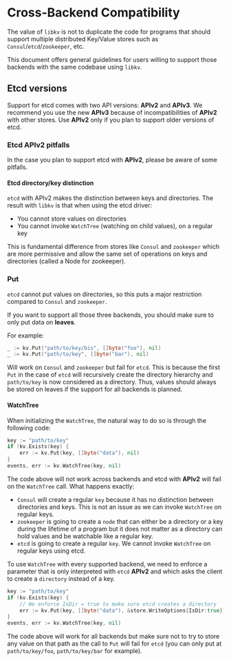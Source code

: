 # Cross-Backend Compatibility

The value of `libkv` is not to duplicate the code for programs that should support multiple distributed Key/Value stores such as `Consul`/`etcd`/`zookeeper`, etc.

This document offers general guidelines for users willing to support those backends with the same codebase using `libkv`.

## Etcd versions

Support for etcd comes with two API versions: **APIv2** and **APIv3**. We recommend you use the new **APIv3** because of incompatibilities of **APIv2** with other stores. Use **APIv2** only if you plan to support older versions of etcd.

### Etcd APIv2 pitfalls

In the case you plan to support etcd with **APIv2**, please be aware of some pitfalls.

#### Etcd directory/key distinction

`etcd` with APIv2 makes the distinction between keys and directories. The result with `libkv` is that when using the etcd driver:

- You cannot store values on directories
- You cannot invoke `WatchTree` (watching on child values), on a regular key

This is fundamental difference from stores like `Consul` and `zookeeper` which are more permissive and allow the same set of operations on keys and directories (called a Node for zookeeper).

### Put

`etcd` cannot put values on directories, so this puts a major restriction compared to `Consul` and `zookeeper`.

If you want to support all those three backends, you should make sure to only put data on **leaves**.

For example:

```go
_ := kv.Put("path/to/key/bis", []byte("foo"), nil)
_ := kv.Put("path/to/key", []byte("bar"), nil)
```

Will work on `Consul` and `zookeeper` but fail for `etcd`. This is because the first `Put` in the case of `etcd` will recursively create the directory hierarchy and `path/to/key` is now considered as a directory. Thus, values should always be stored on leaves if the support for all backends is planned.

#### WatchTree

When initializing the `WatchTree`, the natural way to do so is through the following code:

```go
key := "path/to/key"
if !kv.Exists(key) {
    err := kv.Put(key, []byte("data"), nil)
}
events, err := kv.WatchTree(key, nil)
```

The code above will not work across backends and etcd with **APIv2** will fail on the `WatchTree` call. What happens exactly:

- `Consul` will create a regular `key` because it has no distinction between directories and keys. This is not an issue as we can invoke `WatchTree` on regular keys.
- `zookeeper` is going to create a `node` that can either be a directory or a key during the lifetime of a program but it does not matter as a directory can hold values and be watchable like a regular key.
- `etcd` is going to create a regular `key`. We cannot invoke `WatchTree` on regular keys using etcd.

To use `WatchTree` with every supported backend, we need to enforce a parameter that is only interpreted with `etcd` **APIv2** and which asks the client to create a `directory` instead of a key.

```go
key := "path/to/key"
if !kv.Exists(key) {
    // We enforce IsDir = true to make sure etcd creates a directory
    err := kv.Put(key, []byte("data"), &store.WriteOptions{IsDir:true})
}
events, err := kv.WatchTree(key, nil)
```

The code above will work for all backends but make sure not to try to store any value on that path as the call to `Put` will fail for `etcd` (you can only put at `path/to/key/foo`, `path/to/key/bar` for example).
